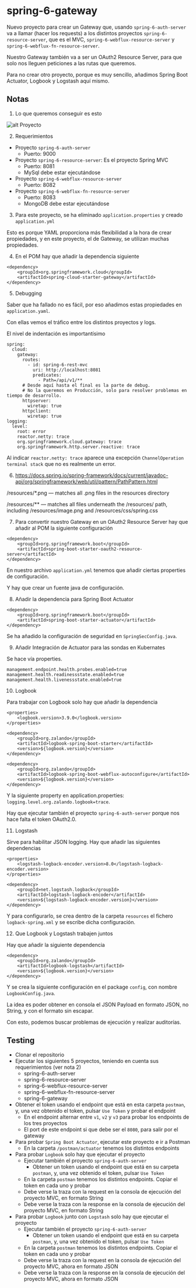 # spring-6-gateway

Nuevo proyecto para crear un Gateway que, usando `spring-6-auth-server` va a llamar (hacer los requests) a los distintos proyectos `spring-6-resource-server`, que es el MVC, `spring-6-webflux-resource-server` y `spring-6-webflux-fn-resource-server`.

Nuestro Gateway también va a ser un OAuth2 Resource Server, para que solo nos lleguen peticiones a las rutas que queremos.

Para no crear otro proyecto, porque es muy sencillo, añadimos Spring Boot Actuator, Logbook y Logstash aquí mismo.

## Notas

1. Lo que queremos conseguir es esto

![alt Proyecto](../images/22-Spring-Cloud-Gateway.png)

2. Requerimientos

- Proyecto `spring-6-auth-server`
  - Puerto: 9000
- Proyecto `spring-6-resource-server`: Es el proyecto Spring MVC
  - Puerto: 8081
  - MySql debe estar ejecutándose
- Proyecto `spring-6-webflux-resource-server`
  - Puerto: 8082
- Proyecto `spring-6-webflux-fn-resource-server`
  - Puerto: 8083
  - MongoDB debe estar ejecutándose

3. Para este proyecto, se ha eliminado `application.properties` y creado `application.yml`

Esto es porque YAML proporciona más flexibilidad a la hora de crear propiedades, y en este proyecto, el de Gateway, se utilizan muchas propiedades.

4. En el POM hay que añadir la dependencia siguiente

```
<dependency>
    <groupId>org.springframework.cloud</groupId>
    <artifactId>spring-cloud-starter-gateway</artifactId>
</dependency>
```

5. Debugging

Saber que ha fallado no es fácil, por eso añadimos estas propiedades en `application.yaml`.

Con ellas vemos el tráfico entre los distintos proyectos y logs.

El nivel de indentación es importantísimo

```
spring:
  cloud:
    gateway:
      routes:
        - id: spring-6-rest-mvc
          uri: http://localhost:8081
          predicates:
            - Path=/api/v1/**
      # Desde aquí hasta el final es la parte de debug.
      # No la queremos en Producción, solo para resolver problemas en tiempo de desarrollo.      
      httpserver:
        wiretap: true
      httpclient:
        wiretap: true
logging:
  level:
    root: error
    reactor.netty: trace
    org.springframework.cloud.gateway: trace
    org.springframework.http.server.reactive: trace
```

Al indicar `reactor.netty: trace` aparece una excepción `ChannelOperation terminal stack` que no es realmente un error.

6. https://docs.spring.io/spring-framework/docs/current/javadoc-api/org/springframework/web/util/pattern/PathPattern.html

/resources/*.png — matches all .png files in the resources directory

/resources/** — matches all files underneath the /resources/ path, including /resources/image.png and /resources/css/spring.css

7. Para convertir nuestro Gateway en un OAuth2 Resource Server hay que añadir al POM la siguiente configuración

```
<dependency>
    <groupId>org.springframework.boot</groupId>
    <artifactId>spring-boot-starter-oauth2-resource-server</artifactId>
</dependency>
```

En nuestro archivo `application.yml` tenemos que añadir ciertas properties de configuración.

Y hay que crear un fuente java de configuración.

8. Añadir la dependencia para Spring Boot Actuator

```
<dependency>
    <groupId>org.springframework.boot</groupId>
    <artifactId>spring-boot-starter-actuator</artifactId>
</dependency>
```

Se ha añadido la configuración de seguridad en `SpringSecConfig.java`.

9. Añadir Integración de Actuator para las sondas en Kubernates

Se hace vía properties.

```
management.endpoint.health.probes.enabled=true
management.health.readinessstate.enabled=true
management.health.livenessstate.enabled=true
```

10. Logbook

Para trabajar con Logbook solo hay que añadir la dependencia

```
<properties>
    <logbook.version>3.9.0</logbook.version>
</properties>

<dependency>
    <groupId>org.zalando</groupId>
    <artifactId>logbook-spring-boot-starter</artifactId>
    <version>${logbook.version}</version>
</dependency>

<dependency>
    <groupId>org.zalando</groupId>
    <artifactId>logbook-spring-boot-webflux-autoconfigure</artifactId>
    <version>${logbook.version}</version>
</dependency>
```

Y la siguiente property en application.properties: `logging.level.org.zalando.logbook=trace`.

Hay que ejecutar también el proyecto `spring-6-auth-server` porque nos hace falta el token OAuth2.0.

11. Logstash

Sirve para habilitar JSON logging. Hay que añadir las siguientes dependencias

```
<properties>
    <logstash-logback-encoder.version>8.0</logstash-logback-encoder.version>
</properties>

<dependency>
    <groupId>net.logstash.logback</groupId>
    <artifactId>logstash-logback-encoder</artifactId>
    <version>${logstash-logback-encoder.version}</version>
</dependency>
```

Y para configurarlo, se crea dentro de la carpeta `resources` el fichero `logback-spring.xml` y se escribe dicha configuración.

12. Que Logbook y Logstash trabajen juntos

Hay que añadir la siguiente dependencia

```
<dependency>
    <groupId>org.zalando</groupId>
    <artifactId>logbook-logstash</artifactId>
    <version>${logbook.version}</version>
</dependency>
```

Y se crea la siguiente configuración en el package `config`, con nombre `LogbookConfig.java`.

La idea es poder obtener en consola el JSON Payload en formato JSON, no String, y con el formato sin escapar.

Con esto, podemos buscar problemas de ejecución y realizar auditorías.


## Testing

- Clonar el repositorio
- Ejecutar los siguientes 5 proyectos, teniendo en cuenta sus requerimientos (ver nota 2)
  - spring-6-auth-server
  - spring-6-resource-server
  - spring-6-webflux-resource-server
  - spring-6-webflux-fn-resource-server
  - spring-6-gateway
- Obtener el token usando el endpoint que está en esta carpeta `postman`, y, una vez obtenido el token, pulsar `Use Token` y probar el endpoint
  - En el endpoint alternar entre `v1`, `v2` y `v3` para probar los endpoints de los tres proyectos
  - El port de este endpoint si que debe ser el `8080`, para salir por el gateway
- Para probar `Spring Boot Actuator`, ejecutar este proyecto e ir a Postman
  - En la carpeta `/postman/actuator` tenemos los distintos endpoints
- Para probar `Logbook` solo hay que ejecutar el proyecto
  - Ejecutar también el proyecto `spring-6-auth-server`
    - Obtener un token usando el endpoint que está en su carpeta `postman`, y, una vez obtenido el token, pulsar `Use Token`
  - En la carpeta `postman` tenemos los distintos endpoints. Copiar el token en cada uno y probar
  - Debe verse la traza con la request en la consola de ejecución del proyecto MVC, en formato String
  - Debe verse la traza con la response en la consola de ejecución del proyecto MVC, en formato String
- Para probar `Logbook` junto con `Logstash` solo hay que ejecutar el proyecto
  - Ejecutar también el proyecto `spring-6-auth-server`
    - Obtener un token usando el endpoint que está en su carpeta `postman`, y, una vez obtenido el token, pulsar `Use Token`
  - En la carpeta `postman` tenemos los distintos endpoints. Copiar el token en cada uno y probar
  - Debe verse la traza con la request en la consola de ejecución del proyecto MVC, ahora en formato JSON
  - Debe verse la traza con la response en la consola de ejecución del proyecto MVC, ahora en formato JSON